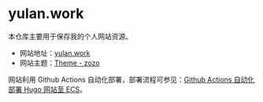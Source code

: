 # yulan.work

本仓库主要用于保存我的个人网站资源。

* 网站地址：[yulan.work](https://yulan.work)
* 网站主题：[Theme - zozo](https://github.com/stranded-fish/hugo-theme-zozo)

网站利用 Github Actions 自动化部署，部署流程可参见：[Github Actions 自动化部署 Hugo 网站至 ECS](https://yulan.work/posts/github-actions-automatically-deploy-hugo-to-ecs/)。
